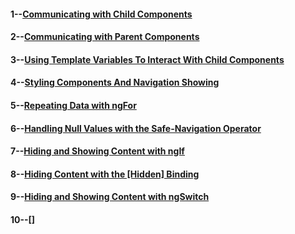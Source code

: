 #### 1--[Communicating with Child Components](https://plnkr.co/edit/NPY5og89qxa1jhWuOHtw)
#### 2--[Communicating with Parent Components](https://plnkr.co/edit/Rm0nL9uMgGPUO3j7EH0F)
#### 3--[Using Template Variables To Interact With Child Components](https://plnkr.co/edit/iOJ6d1tsUra0qbNYX54P)
#### 4--[Styling Components And Navigation Showing](https://plnkr.co/edit/zIOcnEtO4Hx4u59AqoGx?p=info)
#### 5--[Repeating Data with ngFor](https://plnkr.co/edit/UoJWGBKmwsHuI4HvooIl)
#### 6--[Handling Null Values with the Safe-Navigation Operator](https://plnkr.co/edit/K8JTinIjcw0u7FiuZpMM)
#### 7--[Hiding and Showing Content with ngIf](https://plnkr.co/edit/LXnlULhj6nBPO7yifo7A)
#### 8--[Hiding Content with the [Hidden] Binding](https://plnkr.co/edit/4Ui7kEHOp3fPLkcYaG6B)
#### 9--[Hiding and Showing Content with ngSwitch](https://plnkr.co/edit/Vilb8799fzOC7pVsA5pR)
#### 10--[]
